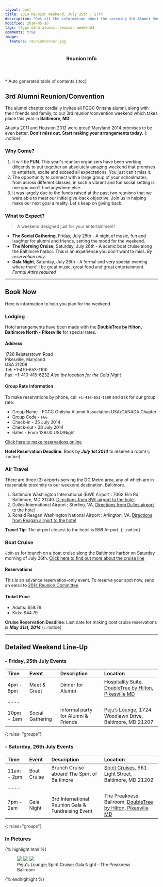 ```yaml
---
layout: post
title: 2014 Reunion Weekend, July 25th - 27th
description: "Get all the information about the upcoming 3rd Alumni Reunion Weekend."
modified: 2014-05-10
tags: [fggc osha alumni, reunion weekend]
comments: true
image:
  feature: reunionbanner.jpg
---
```


<section id="table-of-contents" class="toc">
  <header>
    <h3>Reunion Info</h3>
  </header>
<div id="drawer" markdown="1">
*  Auto generated table of contents
{:toc}
</div>
</section><!-- /#table-of-contents -->

## 3rd Alumni Reunion/Convention 

The alumni chapter cordially invites all FGGC Onitsha alumni, along with their friends and family, to our 3rd reunion/convention weekend which takes place this year in **Baltimore, MD**. 

Atlanta 2011 and Houston 2012 were great! Maryland 2014 promises to be even better. **Don't miss out. Start making your arrangements today.**
{: .notice}


### Why Come?

1. It will be **FUN**. This year's reunion organizers have been working diligently to put together an absolutely amazing weekend that promises to entertain, excite and exceed all expectations. You just can't miss it.
2. The opportunity to connect with a large group of your schoolmates, from across different classes, in such a vibrant and fun social setting is one you won't find anywhere else.
3. It was largely due to the funds raised at the past two reunions that we were able to meet our initial give-back objective. Join us in helping make our next goal a reality. Let's keep on giving back.

### What to Expect?

> A weekend designed just for your entertainment!

* **The Social Gathering**, Friday, July 25th - A night of music, fun and laughter for alumni and friends, setting the mood for the weekend. 
* **The Morning Cruise**, Saturday, July 26th - A scenic boat cruise along the Baltimore harbor. This is an experience you don't want to miss. *By reservation only*. 
* **Gala Night**, Saturday, July 26th - A formal and very special evening where there'll be great music, great food and great entertainment. *Formal Attire required*

---

## Book Now

Here is  information to help you plan for the weekend.

### Lodging

Hotel arrangements have been made with the **DoubleTree by Hilton, Baltimore North - Pikesville** for special rates.

#### Address 
1726 Reisterstown Road  
Pikesville, Maryland  
USA 21208  
Tel: +1-410-653-1100  
Fax: +1-410-415-6232 
_Also the location for the Gala Night_ 

#### Group Rate Information
To make reservations by phone, call `+1-410-653-1100` and ask for our group rate: 
 
* Group Name - FGGC Onitsha Alumni Association USA/CANADA Chapter
* Group Code -  `FGG`  
* Check-in -  25 July 2014  
* Check-out -  28 July 2014  
* Rates - From 129.00 USD/Night

[Click here to make reservations online](http://doubletree.hilton.com/en/dt/groups/personalized/P/PIKDTDT-FGG-20140725/index.jhtml?WT.mc_id=POG")

**Hotel Reservation Deadline:** Book by **_July 1st 2014_** to reserve a room!
{: .notice}

### Air Travel

There are three (3) airports serving the DC Metro area, any of which are in reasonable proximity to our weekend destination, Baltimore.  

1. Baltimore Washington International (BWI) Airport : 7062 Elm Rd, Baltimore, MD 21240. [Directions from BWI airport to the hotel]("https://maps.google.com/maps/ms?hl=en&ie=UTF8&msa=0&msid=114377042409989613060.000448f340caff862f70f&ll=39.192884,-76.674614&spn=0.12772,0.219727&z=12&iwloc=000448f36ff880887a391&source=embed").   
2. Dulles International Airport : Sterling, VA. [Directions from Dulles airport to the hotel]("https://maps.google.com/maps/ms?hl=en&ie=UTF8&msa=0&msid=114377042409989613060.000448f340caff862f70f&ll=39.192884,-76.674614&spn=0.12772,0.219727&z=12&iwloc=000448f36ff880887a391&source=embed") 
3. Ronald Reagan Washington National Airport : Arlington, VA. [Directions from Reagan airport to the hotel]("https://maps.google.com/maps/ms?hl=en&ie=UTF8&msa=0&msid=114377042409989613060.000448f340caff862f70f&ll=39.192884,-76.674614&spn=0.12772,0.219727&z=12&iwloc=000448f36ff880887a391&source=embed")   

**Travel Tip**: The airport closest to the hotel is BWI Airport. 
{: .notice} 

### Boat Cruise 

Join us for brunch on a boat cruise along the Baltimore harbor on Saturday morning of July 26th. [Click here to find out more about the cruise line]("http://www.spiritcruisesbaltimore.com/Baltimore/ship")

#### Reservations

This is an advance reservation-only event. To reserve your spot now, send an email to [2014 Reunion Committee](mailto:maryland2014@fggconitsha.com).

#### Ticket Price
* Adults: $59.79  
* Kids: $44.79   

**Cruise Reservation Deadline**: Last date for making boat cruise reservations is **_May 31st, 2014_**
{: .notice}

---

## Detailed Weekend Line-Up

### - Friday, 25th July Events

| Time | Event | Description | Location |
|:--------|:--------|:-------|:--------|
| 4pm - 8pm | Meet & Greet   |  Dinner for Alumni   | Hospitality Suite, [DoubleTree by Hilton, Pikesville MD](http://doubletree3.hilton.com/en/hotels/maryland/doubletree-by-hilton-hotel-baltimore-north-pikesville-PIKDTDT/index.html)  |
|----
| 10pm - 1am | Social Gathering   |  Informal party for Alumni & Friends   | [Peju’s Lounge](http://www.pejuskitchen.com), 1724 Woodlawn Drive, Baltimore, MD 21207  |
{: rules="groups"}

### - Saturday, 26th July Events

| Time | Event | Description | Location |
|:--------|:--------|:-------|:--------|
| 11am - 2pm | Boat Cruise  | Brunch Cruise aboard The Spirit of Baltimore  | [Spirit Cruises](http://www.spiritcruises.com/baltimore),  561 Light Street, Baltimore, MD 21202   |
|----
| 7pm - 2am | Gala Night  |  3rd International Reunion Gala & Fundraising Event  | The Preakness Ballroom, [DoubleTree by Hilton, Pikesville MD](http://doubletree3.hilton.com/en/hotels/maryland/doubletree-by-hilton-hotel-baltimore-north-pikesville-PIKDTDT/index.html) |
{: rules="groups"}

### In Pictures

{% highlight html %}
<figure class="third">
	<img src="{{ site.url }}/images/Peju's Kitchen.jpg">
	<img src="{{ site.url }}/images/schoolbus1.jpg">
	<img src="{{ site.url }}/images/dinnerhotel.jpg">
	<figcaption>Peju's Lounge; Spirit Cruise; Gala Night - The Preakness Ballroom</figcaption>
</figure>
{% endhighlight %}
